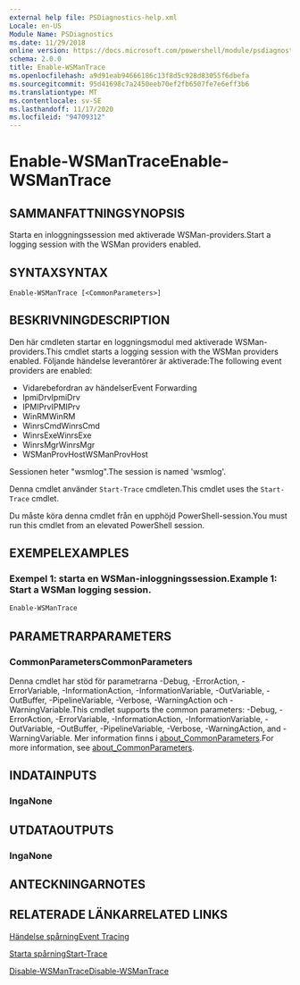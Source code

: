 ```yaml
---
external help file: PSDiagnostics-help.xml
Locale: en-US
Module Name: PSDiagnostics
ms.date: 11/29/2018
online version: https://docs.microsoft.com/powershell/module/psdiagnostics/enable-wsmantrace?view=powershell-7.2&WT.mc_id=ps-gethelp
schema: 2.0.0
title: Enable-WSManTrace
ms.openlocfilehash: a9d91eab94666186c13f8d5c928d83055f6dbefa
ms.sourcegitcommit: 95d41698c7a2450eeb70ef2fb6507fe7e6eff3b6
ms.translationtype: MT
ms.contentlocale: sv-SE
ms.lasthandoff: 11/17/2020
ms.locfileid: "94709312"
---
```

# <span data-ttu-id="d23fe-102">Enable-WSManTrace</span><span class="sxs-lookup"><span data-stu-id="d23fe-102">Enable-WSManTrace</span></span>

## <span data-ttu-id="d23fe-103">SAMMANFATTNING</span><span class="sxs-lookup"><span data-stu-id="d23fe-103">SYNOPSIS</span></span>
<span data-ttu-id="d23fe-104">Starta en inloggningssession med aktiverade WSMan-providers.</span><span class="sxs-lookup"><span data-stu-id="d23fe-104">Start a logging session with the WSMan providers enabled.</span></span>

## <span data-ttu-id="d23fe-105">SYNTAX</span><span class="sxs-lookup"><span data-stu-id="d23fe-105">SYNTAX</span></span>

```
Enable-WSManTrace [<CommonParameters>]
```

## <span data-ttu-id="d23fe-106">BESKRIVNING</span><span class="sxs-lookup"><span data-stu-id="d23fe-106">DESCRIPTION</span></span>
<span data-ttu-id="d23fe-107">Den här cmdleten startar en loggningsmodul med aktiverade WSMan-providers.</span><span class="sxs-lookup"><span data-stu-id="d23fe-107">This cmdlet starts a logging session with the WSMan providers enabled.</span></span> <span data-ttu-id="d23fe-108">Följande händelse leverantörer är aktiverade:</span><span class="sxs-lookup"><span data-stu-id="d23fe-108">The following event providers are enabled:</span></span>

- <span data-ttu-id="d23fe-109">Vidarebefordran av händelser</span><span class="sxs-lookup"><span data-stu-id="d23fe-109">Event Forwarding</span></span>
- <span data-ttu-id="d23fe-110">IpmiDrv</span><span class="sxs-lookup"><span data-stu-id="d23fe-110">IpmiDrv</span></span>
- <span data-ttu-id="d23fe-111">IPMIPrv</span><span class="sxs-lookup"><span data-stu-id="d23fe-111">IPMIPrv</span></span>
- <span data-ttu-id="d23fe-112">WinRM</span><span class="sxs-lookup"><span data-stu-id="d23fe-112">WinRM</span></span>
- <span data-ttu-id="d23fe-113">WinrsCmd</span><span class="sxs-lookup"><span data-stu-id="d23fe-113">WinrsCmd</span></span>
- <span data-ttu-id="d23fe-114">WinrsExe</span><span class="sxs-lookup"><span data-stu-id="d23fe-114">WinrsExe</span></span>
- <span data-ttu-id="d23fe-115">WinrsMgr</span><span class="sxs-lookup"><span data-stu-id="d23fe-115">WinrsMgr</span></span>
- <span data-ttu-id="d23fe-116">WSManProvHost</span><span class="sxs-lookup"><span data-stu-id="d23fe-116">WSManProvHost</span></span>

<span data-ttu-id="d23fe-117">Sessionen heter "wsmlog".</span><span class="sxs-lookup"><span data-stu-id="d23fe-117">The session is named 'wsmlog'.</span></span>

<span data-ttu-id="d23fe-118">Denna cmdlet använder `Start-Trace` cmdleten.</span><span class="sxs-lookup"><span data-stu-id="d23fe-118">This cmdlet uses the `Start-Trace` cmdlet.</span></span>

<span data-ttu-id="d23fe-119">Du måste köra denna cmdlet från en upphöjd PowerShell-session.</span><span class="sxs-lookup"><span data-stu-id="d23fe-119">You must run this cmdlet from an elevated PowerShell session.</span></span>

## <span data-ttu-id="d23fe-120">EXEMPEL</span><span class="sxs-lookup"><span data-stu-id="d23fe-120">EXAMPLES</span></span>

### <span data-ttu-id="d23fe-121">Exempel 1: starta en WSMan-inloggningssession.</span><span class="sxs-lookup"><span data-stu-id="d23fe-121">Example 1: Start a WSMan logging session.</span></span>

```powershell
Enable-WSManTrace
```

## <span data-ttu-id="d23fe-122">PARAMETRAR</span><span class="sxs-lookup"><span data-stu-id="d23fe-122">PARAMETERS</span></span>

### <span data-ttu-id="d23fe-123">CommonParameters</span><span class="sxs-lookup"><span data-stu-id="d23fe-123">CommonParameters</span></span>

<span data-ttu-id="d23fe-124">Denna cmdlet har stöd för parametrarna -Debug, -ErrorAction, -ErrorVariable, -InformationAction, -InformationVariable, -OutVariable, -OutBuffer, -PipelineVariable, -Verbose, -WarningAction och -WarningVariable.</span><span class="sxs-lookup"><span data-stu-id="d23fe-124">This cmdlet supports the common parameters: -Debug, -ErrorAction, -ErrorVariable, -InformationAction, -InformationVariable, -OutVariable, -OutBuffer, -PipelineVariable, -Verbose, -WarningAction, and -WarningVariable.</span></span> <span data-ttu-id="d23fe-125">Mer information finns i [about_CommonParameters](https://go.microsoft.com/fwlink/?LinkID=113216).</span><span class="sxs-lookup"><span data-stu-id="d23fe-125">For more information, see [about_CommonParameters](https://go.microsoft.com/fwlink/?LinkID=113216).</span></span>

## <span data-ttu-id="d23fe-126">INDATA</span><span class="sxs-lookup"><span data-stu-id="d23fe-126">INPUTS</span></span>

### <span data-ttu-id="d23fe-127">Inga</span><span class="sxs-lookup"><span data-stu-id="d23fe-127">None</span></span>

## <span data-ttu-id="d23fe-128">UTDATA</span><span class="sxs-lookup"><span data-stu-id="d23fe-128">OUTPUTS</span></span>

### <span data-ttu-id="d23fe-129">Inga</span><span class="sxs-lookup"><span data-stu-id="d23fe-129">None</span></span>

## <span data-ttu-id="d23fe-130">ANTECKNINGAR</span><span class="sxs-lookup"><span data-stu-id="d23fe-130">NOTES</span></span>

## <span data-ttu-id="d23fe-131">RELATERADE LÄNKAR</span><span class="sxs-lookup"><span data-stu-id="d23fe-131">RELATED LINKS</span></span>

[<span data-ttu-id="d23fe-132">Händelse spårning</span><span class="sxs-lookup"><span data-stu-id="d23fe-132">Event Tracing</span></span>](/windows/desktop/ETW/event-tracing-portal)

[<span data-ttu-id="d23fe-133">Starta spårning</span><span class="sxs-lookup"><span data-stu-id="d23fe-133">Start-Trace</span></span>](start-trace.md)

[<span data-ttu-id="d23fe-134">Disable-WSManTrace</span><span class="sxs-lookup"><span data-stu-id="d23fe-134">Disable-WSManTrace</span></span>](Disable-WSManTrace.md)

